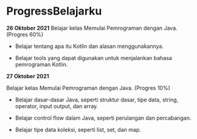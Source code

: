 # ProgressBelajarku
**26 Oktober 2021**
Belajar kelas Memulai Pemrograman dengan Java. (Progres 60%)

* Belajar tentang apa itu Kotlin dan alasan menggunakannya.

* Belajar tools yang dapat digunakan untuk menjalankan bahasa pemrograman Kotlin.

**27 Oktober 2021**

Belajar kelas Memulai Pemrograman dengan Java. (Progres 10%)

  * Belajar dasar-dasar Java, seperti struktur dasar, tipe data, string, operator, input output, dan array.

  * Belajar control flow dalam Java, seperti perulangan dan percabangan.

  * Belajar tipe data koleksi, seperti list, set, dan map.
